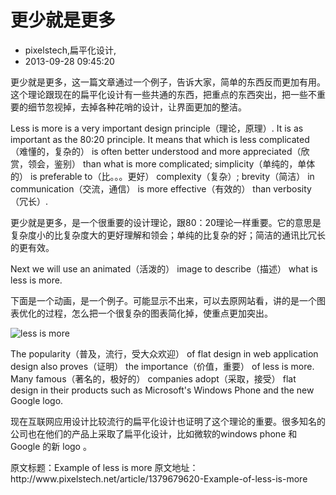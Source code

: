 # 更少就是更多
- pixelstech,扁平化设计,
- 2013-09-28 09:45:20


<p>更少就是更多，这一篇文章通过一个例子，告诉大家，简单的东西反而更加有用。这个理论跟现在的扁平化设计有一些共通的东西，把重点的东西突出，把一些不重要的细节忽视掉，去掉各种花哨的设计，让界面更加的整洁。</p>

<p>Less is more is a very important design principle（理论，原理）. It is as important as the 80:20 principle. It means that which is less complicated（难懂的，复杂的） is often better understood and more appreciated（欣赏，领会，鉴别） than what is more complicated; simplicity（单纯的，单体的） is preferable to（比。。。更好） complexity（复杂）; brevity（简洁） in communication（交流，通信） is more effective（有效的） than verbosity（冗长）.</p>
<p>更少就是更多，是一个很重要的设计理论，跟80：20理论一样重要。它的意思是复杂度小的比复杂度大的更好理解和领会；单纯的比复杂的好；简洁的通讯比冗长的更有效。</p>

<p>Next we will use an animated（活泼的） image to describe（描述） what is less is more.</p>
<p>下面是一个动画，是一个例子。可能显示不出来，可以去原网站看，讲的是一个图表优化的过程，怎么把一个很复杂的图表简化掉，使重点更加突出。</p>
<img style="display: block; margin-left: auto; margin-right: auto;" src="http://www.pixelstech.net/article/images/less_is_more.gif" alt="less is more" />

<p>The popularity（普及，流行，受大众欢迎） of flat design in web application design also proves（证明） the importance（价值，重要） of less is more. Many famous（著名的，极好的） companies adopt（采取，接受） flat design in their products such as Microsoft's Windows Phone and the new Google logo.</p>

<p>现在互联网应用设计比较流行的扁平化设计也证明了这个理论的重要。很多知名的公司也在他们的产品上采取了扁平化设计，比如微软的windows phone 和 Google 的新 logo 。</p>

<p>原文标题：Example of less is more 原文地址：http://www.pixelstech.net/article/1379679620-Example-of-less-is-more  </p>
